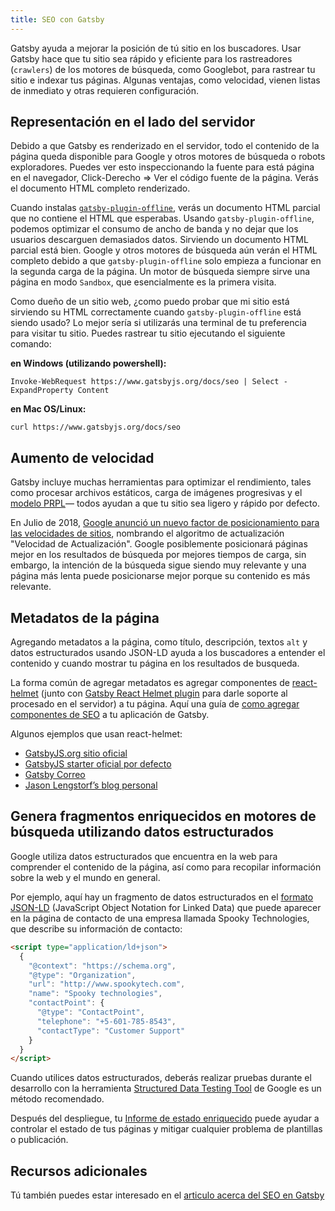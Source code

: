 ```yaml
---
title: SEO con Gatsby
---
```


Gatsby ayuda a mejorar la posición de tú sitio en los buscadores. Usar Gatsby hace que tu sitio sea rápido y eficiente para los rastreadores (`crawlers`) de los motores de búsqueda, como Googlebot, para rastrear tu sitio e indexar tus páginas. Algunas ventajas, como velocidad, vienen listas de inmediato y otras requieren configuración.

## Representación en el lado del servidor

Debido a que Gatsby es renderizado en el servidor, todo el contenido de la página queda disponible para Google y otros motores de búsqueda o robots exploradores.
Puedes ver esto inspeccionando la fuente para está página en el navegador, Click-Derecho => Ver el código fuente de la página. Verás el documento HTML completo renderizado.

Cuando instalas [`gatsby-plugin-offline`](/packages/gatsby-plugin-offline/), verás un documento HTML parcial que no contiene el HTML que esperabas. Usando `gatsby-plugin-offline`, podemos optimizar el consumo de ancho de banda y no dejar que los usuarios descarguen demasiados datos. Sirviendo un documento HTML parcial está bien. Google y otros motores de búsqueda aún verán el HTML completo debido a que `gatsby-plugin-offline` solo empieza a funcionar en la segunda carga de la página. Un motor de búsqueda siempre sirve una página en modo `Sandbox`, que esencialmente es la primera visita.

Como dueño de un sitio web, ¿como puedo probar que mi sitio está sirviendo su HTML correctamente cuando `gatsby-plugin-offline` está siendo usado? Lo mejor sería si utilizarás una terminal de tu preferencia para visitar tu sitio. Puedes rastrear tu sitio ejecutando el siguiente comando:

**en Windows (utilizando powershell):**

```shell
Invoke-WebRequest https://www.gatsbyjs.org/docs/seo | Select -ExpandProperty Content
```

**en Mac OS/Linux:**

```shell
curl https://www.gatsbyjs.org/docs/seo
```

## Aumento de velocidad

Gatsby incluye muchas herramientas para optimizar el rendimiento, tales como procesar archivos estáticos, carga de imágenes progresivas y el [modelo PRPL](/docs/prpl-pattern/)— todos ayudan a que tu sitio sea ligero y rápido por defecto.

En Julio de 2018, [Google anunció un nuevo factor de posicionamiento para las velocidades de sitios](https://webmasters.googleblog.com/2018/01/using-page-speed-in-mobile-search.html), nombrando el algoritmo de actualización "Velocidad de Actualización". Google posiblemente posicionará páginas mejor en los resultados de búsqueda por mejores tiempos de carga, sin embargo, la intención de la búsqueda sigue siendo muy relevante y una página más lenta puede posicionarse mejor porque su contenido es más relevante.

## Metadatos de la página

Agregando metadatos a la página, como título, descripción, textos `alt` y datos estructurados usando JSON-LD ayuda a los buscadores a entender el contenido y cuando mostrar tu página en los resultados de busqueda.

La forma común de agregar metadatos es agregar componentes de [react-helmet](https://github.com/nfl/react-helmet) (junto con [Gatsby React Helmet plugin](/packages/gatsby-plugin-react-helmet) para darle soporte al procesado en el servidor) a tu página. Aquí una guía de [como agregar componentes de SEO](https://www.gatsbyjs.org/docs/add-seo-component/) a tu aplicación de Gatsby.

Algunos ejemplos que usan react-helmet:

- [GatsbyJS.org sitio oficial](https://github.com/gatsbyjs/gatsby/blob/87ad6e81b9bd78b25d089434600750f5903baaee/www/src/components/package-readme.js#L16-L25)
- [GatsbyJS starter oficial por defecto](https://github.com/gatsbyjs/gatsby/blob/776dc1d6fe8d5ce7b5ea6d884736bb3c76280975/starters/default/src/components/seo.js)
- [Gatsby Correo](https://github.com/DSchau/gatsby-mail/blob/89b467e5654619ffe3073133ef0ae48b4d7502e3/src/components/meta.js)
- [Jason Lengstorf’s blog personal](https://github.com/jlengstorf/gatsby-theme-jason-blog/blob/e6d25ca927afdc75c759e611d4ba6ba086452bb8/src/components/SEO/SEO.js)

## Genera fragmentos enriquecidos en motores de búsqueda utilizando datos estructurados

Google utiliza datos estructurados que encuentra en la web para comprender el contenido de la página, así como para recopilar información sobre la web y el mundo en general.

Por ejemplo, aquí hay un fragmento de datos estructurados en el [formato JSON-LD](https://developers.google.com/search/docs/guides/intro-structured-data) (JavaScript Object Notation for Linked Data) que puede aparecer en la página de contacto de una empresa llamada Spooky Technologies, que describe su información de contacto:

```html
<script type="application/ld+json">
  {
    "@context": "https://schema.org",
    "@type": "Organization",
    "url": "http://www.spookytech.com",
    "name": "Spooky technologies",
    "contactPoint": {
      "@type": "ContactPoint",
      "telephone": "+5-601-785-8543",
      "contactType": "Customer Support"
    }
  }
</script>
```

Cuando utilices datos estructurados, deberás realizar pruebas durante el desarrollo con la herramienta [Structured Data Testing Tool](https://search.google.com/structured-data/testing-tool) de Google es un método recomendado. 

Después del despliegue, tu [Informe de estado enriquecido](https://support.google.com/webmasters/answer/7552505?hl=es) puede ayudar a controlar el estado de tus páginas y mitigar cualquier problema de plantillas o publicación.

## Recursos adicionales

Tú también puedes estar interesado en el [articulo acerca del SEO en Gatsby](/blog/tags/seo/)
